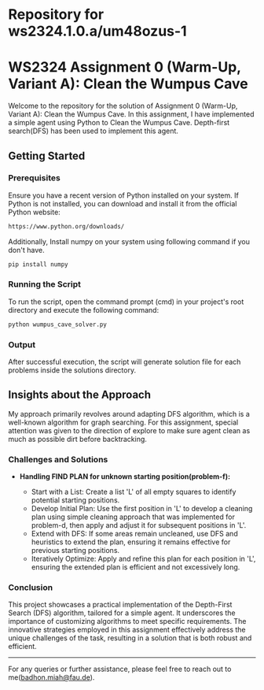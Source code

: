 # Repository for ws2324.1.0.a/um48ozus-1

# WS2324 Assignment 0 (Warm-Up, Variant A): Clean the Wumpus Cave

Welcome to the repository for the solution of Assignment 0 (Warm-Up, Variant A): Clean the Wumpus Cave. In this assignment, I have implemented a simple agent using Python to Clean the
Wumpus Cave. Depth-first search(DFS) has been used to implement this agent.

## Getting Started

### Prerequisites

Ensure you have a recent version of Python installed on your system. If Python is not installed, you can download and install it from the official Python website:

```bash
https://www.python.org/downloads/
```
Additionally, Install numpy on your system using following command if you don't have.

```bash
pip install numpy
```
### Running the Script

To run the script, open the command prompt (cmd) in your project's root directory and execute the following command:
```bash
python wumpus_cave_solver.py
```

### Output

After successful execution, the script will generate solution file for each problems inside the solutions directory.

## Insights about the Approach

My approach primarily revolves around adapting DFS algorithm, which is a well-known algorithm for graph searching. For this assignment, special attention was given to the direction of explore to make sure agent clean as much as possible dirt before backtracking.

### Challenges and Solutions

- **Handling FIND PLAN for unknown starting position(problem-f):**

  - Start with a List: Create a list 'L' of all empty squares to identify potential starting positions.
  - Develop Initial Plan: Use the first position in 'L' to develop a cleaning plan using simple cleaning approach that was implemented for problem-d, then apply and adjust it for subsequent positions in 'L'.
  - Extend with DFS: If some areas remain uncleaned, use DFS and heuristics to extend the plan, ensuring it remains effective for previous starting positions.
  - Iteratively Optimize: Apply and refine this plan for each position in 'L', ensuring the extended plan is efficient and not excessively long.
  
### Conclusion

This project showcases a practical implementation of the Depth-First Search (DFS) algorithm, tailored for a simple agent. It underscores the importance of customizing algorithms to meet specific requirements. The innovative strategies employed in this assignment effectively address the unique challenges of the task, resulting in a solution that is both robust and efficient.

---

For any queries or further assistance, please feel free to reach out to me(badhon.miah@fau.de).


